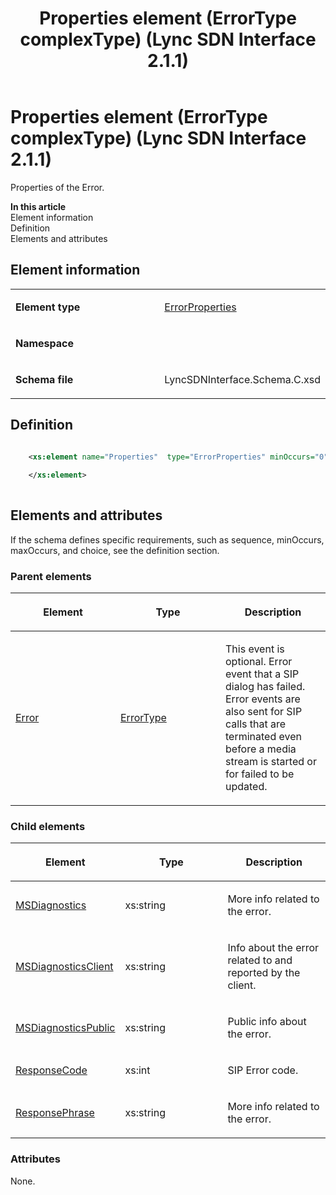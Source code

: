 ﻿---
title: Properties element (ErrorType complexType) (Lync SDN Interface 2.1.1)
TOCTitle: Properties element (ErrorType complexType)
ms:assetid: 95d69869-e84b-eb40-2e76-5717ada715b3
ms:mtpsurl: https://msdn.microsoft.com/en-us/library/Dn912782(v=office.15)
ms:contentKeyID: 64126951
ms.date: 02/16/2015
mtps_version: v=office.15
dev_langs:
- xml
---

# Properties element (ErrorType complexType) (Lync SDN Interface 2.1.1)

Properties of the Error.


**In this article**  
Element information  
Definition  
Elements and attributes  

## Element information

<table>
<colgroup>
<col style="width: 50%" />
<col style="width: 50%" />
</colgroup>
<tbody>
<tr class="odd">
<td><p><strong>Element type</strong></p></td>
<td><p><a href="errorproperties-complextype-lync-sdn-interface-2-1-1.md">ErrorProperties</a></p></td>
</tr>
<tr class="even">
<td><p><strong>Namespace</strong></p></td>
<td><p></p></td>
</tr>
<tr class="odd">
<td><p><strong>Schema file</strong></p></td>
<td><p>LyncSDNInterface.Schema.C.xsd</p></td>
</tr>
</tbody>
</table>


## Definition

``` xml

    <xs:element name="Properties"  type="ErrorProperties" minOccurs="0">
    
    </xs:element>
  
```

## Elements and attributes

If the schema defines specific requirements, such as sequence, minOccurs, maxOccurs, and choice, see the definition section.

### Parent elements

<table>
<colgroup>
<col style="width: 33%" />
<col style="width: 33%" />
<col style="width: 33%" />
</colgroup>
<thead>
<tr class="header">
<th><p>Element</p></th>
<th><p>Type</p></th>
<th><p>Description</p></th>
</tr>
</thead>
<tbody>
<tr class="odd">
<td><p><a href="error-element-messagetype-complextype-lync-sdn-interface-2-1-1.md">Error</a></p></td>
<td><p><a href="errortype-complextype-lync-sdn-interface-2-1-1.md">ErrorType</a></p></td>
<td><p>This event is optional. Error event that a SIP dialog has failed. Error events are also sent for SIP calls that are terminated even before a media stream is started or for failed to be updated.</p></td>
</tr>
</tbody>
</table>


### Child elements

<table>
<colgroup>
<col style="width: 33%" />
<col style="width: 33%" />
<col style="width: 33%" />
</colgroup>
<thead>
<tr class="header">
<th><p>Element</p></th>
<th><p>Type</p></th>
<th><p>Description</p></th>
</tr>
</thead>
<tbody>
<tr class="odd">
<td><p><a href="msdiagnostics-element-errorproperties-sdn-interface-2-1-1.md">MSDiagnostics</a></p></td>
<td><p>xs:string</p></td>
<td><p>More info related to the error.</p></td>
</tr>
<tr class="even">
<td><p><a href="msdiagnosticsclient-element-errorproperties-sdn-interface-2-1-1.md">MSDiagnosticsClient</a></p></td>
<td><p>xs:string</p></td>
<td><p>Info about the error related to and reported by the client.</p></td>
</tr>
<tr class="odd">
<td><p><a href="msdiagnosticspublic-element-errorproperties-sdn-interface-2-1-1.md">MSDiagnosticsPublic</a></p></td>
<td><p>xs:string</p></td>
<td><p>Public info about the error.</p></td>
</tr>
<tr class="even">
<td><p><a href="responsecode-element-errorproperties-complextype-lync-sdn-interface-2-1-1.md">ResponseCode</a></p></td>
<td><p>xs:int</p></td>
<td><p>SIP Error code.</p></td>
</tr>
<tr class="odd">
<td><p><a href="responsephrase-element-errorproperties-sdn-interface-2-1-1.md">ResponsePhrase</a></p></td>
<td><p>xs:string</p></td>
<td><p>More info related to the error.</p></td>
</tr>
</tbody>
</table>


### Attributes

None.

